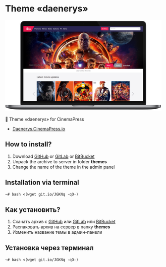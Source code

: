 # Theme «daenerys»

![Theme «daenerys» for CinemaPress](https://raw.githubusercontent.com/CinemaPress/Theme-Daenerys/master/screenshot.png "Theme «daenerys» for CinemaPress")

:art: Theme «daenerys» for CinemaPress

- [Daenerys.CinemaPress.io](http://Daenerys.CinemaPress.io/)

## How to install?
1. Download [GitHub](https://github.com/CinemaPress/Theme-Daenerys/archive/master.zip) or [GitLab](https://gitlab.com/CinemaPress/Theme-Daenerys/repository/archive.zip) or [BitBucket](https://bitbucket.org/cinemapress/theme-daenerys/get/master.zip)
2. Unpack the archive to server in folder **themes**
3. Change the name of the theme in the admin panel

## Installation via terminal
```
~# bash <(wget git.io/JGKNq -qO-)
```

## Как установить?
1. Скачать архив с [GitHub](https://github.com/CinemaPress/Theme-Daenerys/archive/master.zip) или [GitLab](https://gitlab.com/CinemaPress/Theme-Daenerys/repository/archive.zip) или [BitBucket](https://bitbucket.org/cinemapress/theme-daenerys/get/master.zip)
2. Распаковать архив на сервер в папку **themes**
3. Изменить название темы в админ-панели

## Установка через терминал
```
~# bash <(wget git.io/JGKNq -qO-)
```